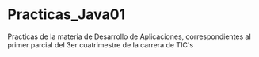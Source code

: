 # Practicas_Java01
Practicas de la materia de Desarrollo de Aplicaciones, correspondientes al primer parcial del 3er cuatrimestre de la carrera de TIC's
